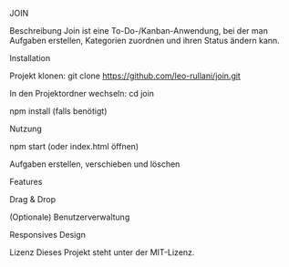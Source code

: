 JOIN

Beschreibung
Join ist eine To-Do-/Kanban-Anwendung, bei der man Aufgaben erstellen, Kategorien zuordnen und ihren Status ändern kann.

Installation

Projekt klonen:
git clone https://github.com/leo-rullani/join.git

In den Projektordner wechseln:
cd join

npm install (falls benötigt)

Nutzung

npm start (oder index.html öffnen)

Aufgaben erstellen, verschieben und löschen

Features

Drag & Drop

(Optionale) Benutzerverwaltung

Responsives Design

Lizenz
Dieses Projekt steht unter der MIT-Lizenz.
